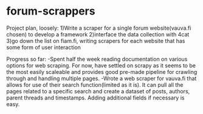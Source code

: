 # forum-scrappers
Project plan, loosely:
1)Write a scraper for a single forum website(vauva.fi chosen) to develop a framework
2)interface the data collection with 4cat
3)go down the list on fiam.fi, writing scrapers for each website that has some form of user interaction

Progress so far:
-Spent half the week reading documentation on various options for web scraping. For now, have settled on scrapy as it seems to be the most easily scaleable and provides good pre-made pipeline for crawling through and handling multiple pages.
-Wrote a web scraper for vauva.fi that allows for use of their search function(limited as it is). It can pull all the pages related to a specific search and create a dataset of posts, authors, parent threads and timestamps. Adding additional fields if necessary is easy.

